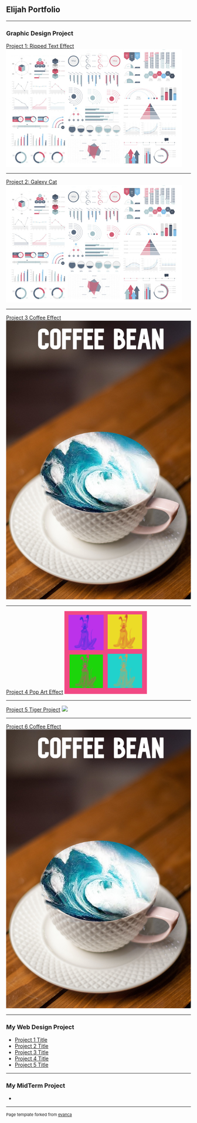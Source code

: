 ## Elijah Portfolio

---

### Graphic Design Project

[Project 1: Ripped Text Effect](/sample_page)
<img src="images/dummy_thumbnail.jpg?raw=true"/>

---
[Project 2: Galexy Cat](/pdf/sample_presentation.pdf)
<img src="images/dummy_thumbnail.jpg?raw=true"/>

---
[Project 3 Coffee Effect]()
<img src="images/Coffeeeffect.jpg?raw=true"/>

---
[Project 4 Pop Art Effect]()
<img src="images/popart.jpg?raw=true"/>

---
[Project 5 Tiger Project]()
<img src="images/Tiger.png?raw=true"/>

---
[Project 6 Coffee Effect]()
<img src="images/Coffeeeffect.jpg?raw=true"/>

---
### My Web Design Project

- [Project 1 Title](http://example.com/)
- [Project 2 Title](http://example.com/)
- [Project 3 Title](http://example.com/)
- [Project 4 Title](http://example.com/)
- [Project 5 Title](http://example.com/)

---
### My MidTerm Project


-


---
<p style="font-size:11px">Page template forked from <a href="https://github.com/evanca/quick-portfolio">evanca</a></p>
<!-- Remove above link if you don't want to attibute -->
